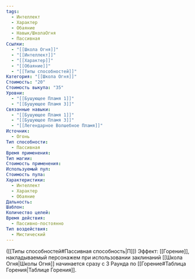 ```yaml
---
tags:
  - Интеллект
  - Характер
  - Обаяние
  - Навык/ШколаОгня
  - Пассивная
Ссылки:
  - "[[Школа Огня]]"
  - "[[Интеллект]]"
  - "[[Характер]]"
  - "[[Обаяние]]"
  - "[[Типы способностей]]"
Категория: "[[Школа Огня]]"
Стоимость: "20"
Стоимость выкупа: "35"
Уровни:
  - "[[Бушующее Пламя 1]]"
  - "[[Бушующее Пламя 3]]"
Связанные навыки:
  - "[[Бушующее Пламя 1]]"
  - "[[Бушующее Пламя 3]]"
  - "[[Легендарное Волшебное Пламя]]"
Источник:
  - Огонь
Тип способности:
  - Пассивная
Время применения: 
Тип магии: 
Стоимость применения: 
Используемый пул: 
Стоимость пула: 
Характеристики:
  - Интеллект
  - Характер
  - Обаяние
Дальность: 
Шаблон: 
Количество целей: 
Время действия:
  - Пассивно-постоянно
Тип воздействия:
  - Мистический
---
```

([[Типы способностей#Пассивная способность|П]]) Эффект: [[Горение]], накладываемый персонажем при использовании заклинаний [[Школа Огня|Школы Огня]] начинается сразу с 3 Раунда по [[Горение#Таблица Горения|Таблице Горения]]. 